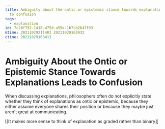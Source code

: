 ```yaml
---
title: Ambiguity about the ontic or epistemic stance towards explanations leads
  to confusion
tags:
  - explanation
id: 7c28f792-1418-475d-a55e-1b7cb2b47f93
mtime: 20211029211403 20211029163433
ctime: 20211029163413
---
```


# Ambiguity About the Ontic or Epistemic Stance Towards Explanations Leads to Confusion

When discussing explanations, philosophers often do not explicitly state whether they think of explanations as ontic or epistemic, because they either assume everyone shares their position or because they maybe just aren't great at communicating.

[[It makes more sense to think of explanation as graded rather than binary]]
